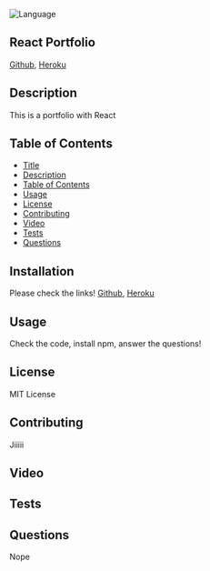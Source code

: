 ![Language](https://img.shields.io/github/languages/top/jiji-smith/react-portfolio)
## React Portfolio
[Github](https://github.com/jiji-smith/react-portfolio),
[Heroku](https://jiji-smith.github.io/react-portfolio)

## Description
This is a portfolio with React
## Table of Contents
* [Title](#title)
* [Description](#description)
* [Table of Contents](#table-of-contents)
* [Usage](#usage)
* [License](#license)
* [Contributing](#contributing)
* [Video](#video)
* [Tests](#tests)
* [Questions](#questions)

## Installation
Please check the links!
[Github](https://github.com/jiji-smith/react-portfolio),
[Heroku](https://jiji-smith.github.io/react-portfolio)
## Usage
Check the code, install npm, answer the questions!
## License
MIT License
## Contributing
Jiiiii
## Video
## Tests
## Questions
Nope

